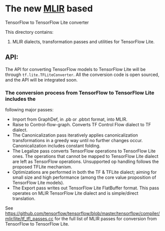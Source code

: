 # The new [MLIR](https://github.com/llvm/llvm-project/tree/master/mlir) based
TensorFlow to TensorFlow Lite converter

This directory contains:

1.  MLIR dialects, transformation passes and utilities for TensorFlow Lite.

## API:

The API for converting TensorFlow models to TensorFlow Lite will be through
`tf.lite.TFLiteConverter`. All the conversion code is open sourced, and
the API will be integrated soon.

### The conversion process from TensorFlow to TensorFlow Lite includes the
following major passes:

- Import from GraphDef, in .pb or .pbtxt  format, into MLIR.
- Raise to Control-flow-graph. Converts TF Control Flow dialect to TF dialect.
- The Canonicalization pass iteratively applies canonicalization
transformations in a greedy way until no further changes occur.
Canonicalization includes constant folding.
- The Legalize pass converts TensorFlow operations to TensorFlow Lite
ones. The operations that cannot be mapped to TensorFlow Lite dialect
are left as TensorFlow operations. Unsupported op handling follows the
proposed TFLite mechanism.
- Optimizations are performed in both the TF & TFLite dialect; aiming for small
size and high performance (among the core value proposition of
TensorFlow Lite models).
- The Export pass writes out TensorFlow Lite FlatBuffer format. This pass
operates on MLIR TensorFlow Lite dialect and is simple/direct translation.

See https://github.com/tensorflow/tensorflow/blob/master/tensorflow/compiler/mlir/lite/tf_tfl_passes.cc
for the full list of MLIR passes for conversion from TensorFlow to
TensorFlow Lite.
